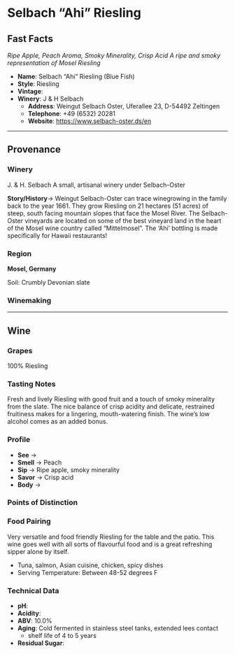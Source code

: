 # Selbach “Ahi” Riesling
## Fast Facts
*Ripe Apple, Peach Aroma, Smoky Minerality, Crisp Acid*
*A ripe and smoky representation of Mosel Riesling*
 - **Name**: Selbach “Ahi” Riesling (Blue Fish)
 - **Style**: Riesling
 - **Vintage**:
 - **Winery**: J & H Selbach
     - **Address**: Weingut Selbach Oster, Uferallee 23, D-54492 Zeltingen 
     - **Telephone**: +49 (6532) 20281
     - **Website**: https://www.selbach-oster.ds/en
- - - -

## Provenance
### Winery 
J. & H. Selbach A small, artisanal winery under Selbach-Oster

**Story/History**→ Weingut Selbach-Oster can trace winegrowing in the family back to the year 1661. They grow Riesling on 21 hectares (51 acres) of steep, south facing mountain slopes that face the Mosel River. The Selbach-Oster vineyards are located on some of the best vineyard land in the heart of the Mosel wine country called “Mittelmosel”. The ‘Ahi’ bottling is made specifically for Hawaii restaurants!

### Region
**Mosel, Germany**

Soil: Crumbly Devonian slate

### Winemaking 
- - - -

## Wine
### Grapes
100% Riesling

### Tasting Notes
Fresh and lively Riesling with good fruit and a touch of smoky minerality from the slate. The nice balance of crisp acidity and delicate, restrained fruitiness makes for a lingering, mouth-watering finish. The wine’s low alcohol comes as an added bonus.

### Profile
 - **See** →  
 - **Smell** → Peach
 - **Sip** → Ripe apple, smoky minerality
 - **Savor** → Crisp acid
 - **Body** → 

### Points of Distinction

### Food Pairing
Very versatile and food friendly Riesling for the table and the patio. This wine goes well with all sorts of flavourful food and is a great refreshing sipper alone by itself.
 - Tuna, salmon, Asian cuisine, chicken, spicy dishes
 - Serving Temperature: Between 48-52 degrees F

### Technical Data
 - **pH**: 
 - **Acidity**: 
 - **ABV**: 10.0%
 - **Aging**: Cold fermented in stainless steel tanks, extended lees contact
     - shelf life of 4 to 5 years
 - **Residual Sugar**: 